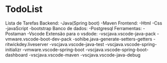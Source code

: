 # TodoList
Lista de Tarefas 
Backend: 
        -Java(Spring boot)
        -Maven
Frontend:
        -Html
        -Css
        -javaScript
        -bootstrap
Banco de dados:
        -Postgresql
Ferramentas:
        -Postaman
        -Vscode
Extensão para o vsdode:
        -vscjava.vscode-java-pack
        -vmware.vscode-boot-dev-pack
        -sohibe.java-generate-setters-getters
        -ritwickdey.liveserver
        -vscjava.vscode-java-test
        -vscjava.vscode-spring-initializr
        -vmware.vscode-spring-boot
        -vscjava.vscode-spring-boot-dashboard
        -vscjava.vscode-maven
        -vscjava.vscode-java-debug

